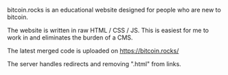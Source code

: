bitcoin.rocks is an educational website designed for people who are new to bitcoin.

The website is written in raw HTML / CSS / JS. This is easiest for me to work in and eliminates the burden of a CMS.

The latest merged code is uploaded on https://bitcoin.rocks/

The server handles redirects and removing ".html" from links.
